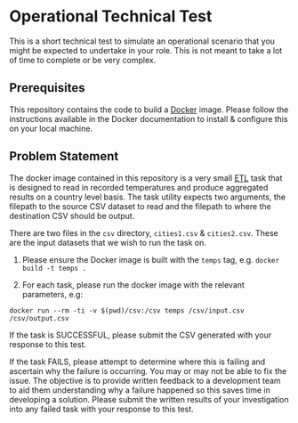 # Operational Technical Test

This is a short technical test to simulate an operational scenario that you might be expected to undertake in your role. This is not meant to take a lot of time to complete or be very complex.

## Prerequisites

This repository contains the code to build a [Docker](https://docs.docker.com/) image. Please follow the instructions available in the Docker documentation to install & configure this on your local machine. 

## Problem Statement

The docker image contained in this repository is a very small [ETL](https://en.wikipedia.org/wiki/Extract,_transform,_load) task that is designed to read in recorded temperatures and produce aggregated results on a country level basis. The task utility expects two arguments, the filepath to the source CSV dataset to read and the filepath to where the destination CSV should be output.

There are two files in the `csv` directory, `cities1.csv` & `cities2.csv`. These are the input datasets that we wish to run the task on.

1. Please ensure the Docker image is built with the `temps` tag, e.g. `docker build -t temps .`

2. For each task, please run the docker image with the relevant parameters, e.g:

```
docker run --rm -ti -v $(pwd)/csv:/csv temps /csv/input.csv /csv/output.csv
```

If the task is SUCCESSFUL, please submit the CSV generated with your response to this test.

If the task FAILS, please attempt to determine where this is failing and ascertain why the failure is occurring. You may or may not be able to fix the issue. The objective is to provide written feedback to a development team to aid them understanding why a failure happened so this saves time in developing a solution. Please submit the written results of your investigation into any failed task with your response to this test.
